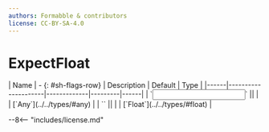 ```yaml
---
authors: Formabble & contributors
license: CC-BY-SA-4.0
---
```



# ExpectFloat

<div class="sh-parameters" markdown="1">
| Name | - {: #sh-flags-row} | Description | Default | Type |
|------|---------------------|-------------|---------|------|
| `<input>` || | | [`Any`](../../types/#any) |
| `<output>` || | | [`Float`](../../types/#float) |

</div>



--8<-- "includes/license.md"

